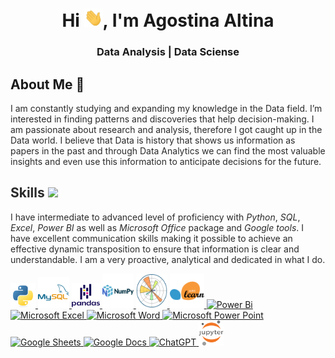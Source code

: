 <h1 align="center">Hi <img src="https://raw.githubusercontent.com/ABSphreak/ABSphreak/master/gifs/Hi.gif" width="30px">, I'm Agostina Altina</h1>
<h3 align="center">Data Analysis |  Data Sciense </h3>
<p align="center">


<h2> About Me 👩 </h2>
<span style="color:#2a2a2a;">I am constantly studying and expanding my knowledge in the Data field. I’m interested in finding patterns and discoveries that help decision-making. I am passionate about research and analysis, therefore I got caught up in the Data world. I believe that Data is history that shows us information as papers in the past and through Data Analytics we can find the most valuable insights and even use this information to anticipate decisions for the future.

<h2> Skills <img src = "https://media2.giphy.com/media/QssGEmpkyEOhBCb7e1/giphy.gif?cid=ecf05e47a0n3gi1bfqntqmob8g9aid1oyj2wr3ds3mg700bl&rid=giphy.gif" width = 32px> </h2>

I have intermediate to advanced level of proficiency with *Python*, *SQL*, *Excel*, *Power BI* as well as *Microsoft Office* package and *Google tools*. I have excellent communication skills making it possible to achieve an effective dynamic transposition to ensure that information is clear and understandable. I am a very proactive, analytical and dedicated in what I do.</span>

<a href="https://www.python.org" target="_blank" rel="noreferrer"><img src="https://raw.githubusercontent.com/devicons/devicon/master/icons/python/python-original.svg" alt="python" width="40" height="40"/>
<a href="https://www.mysql.com" target="_blank" rel="noreferrer"> <img src="https://raw.githubusercontent.com/devicons/devicon/master/icons/mysql/mysql-original-wordmark.svg" alt="mysql" width="50" height="50"/>
<a href="https://pandas.pydata.org" target="_blank" rel="noreferrer"> <img src="https://raw.githubusercontent.com/devicons/devicon/master/icons/pandas/pandas-original-wordmark.svg" alt="pandas" width="45" height="40"/>
<a href="https://numpy.org" target="_blank" rel="noreferrer"> <img src="https://raw.githubusercontent.com/devicons/devicon/master/icons/numpy/numpy-original-wordmark.svg" alt="Numpy" width="50" height="55"/>
<a href="https://matplotlib.org" target="_blank" rel="noreferrer"> <img src="https://raw.githubusercontent.com/devicons/devicon/master/icons/matplotlib/matplotlib-original.svg" alt="Matplotlib" width="50" height="55"/>
<a href="https://scikit-learn.org/stable" target="_blank" rel="noreferrer"> <img src="https://raw.githubusercontent.com/devicons/devicon/master/icons/scikitlearn/scikitlearn-original.svg" alt="Scikit-Learn" width="55" height="55"/>
<a href="https://www.microsoft.com/es-es/power-platform/products/power-bi" target="_blank" rel="noreferrer"> <img src="https://seeklogo.com/images/P/power-bi-icon-logo-E1B451ED39-seeklogo.com.png" alt="Power Bi" width="40" height="40"/>
<a href="https://www.microsoft.com/es-ar/microsoft-365/excel" target="_blank" rel="noreferrer"> <img src="https://upload.wikimedia.org/wikipedia/commons/thumb/7/73/Microsoft_Excel_2013-2019_logo.svg/1200px-Microsoft_Excel_2013-2019_logo.svg.png" alt="Microsoft Excel" width="40" height="40"/>
<a href="https://www.microsoft.com/es-ar/microsoft-365/word" target="_blank" rel="noreferrer"> <img src="https://logos-world.net/wp-content/uploads/2020/03/Microsoft-Word-Symbol.png" alt="Microsoft Word" width="55" height="40"/>
<a href="https://www.microsoft.com/es-ar/microsoft-365/powerpoint" target="_blank" rel="noreferrer"> <img src="https://w7.pngwing.com/pngs/742/145/png-transparent-powerpoint-logo-microsoft-powerpoint-computer-icons-ppt-presentation-microsoft-powerpoint-network-icon-angle-text-rectangle-thumbnail.png" alt="Microsoft Power Point" width="40" height="40"/>
<a href="https://workspace.google.com/intl/es-419_ar/products/sheets" target="_blank" rel="noreferrer"> <img src="https://e7.pngegg.com/pngimages/95/307/png-clipart-google-docs-g-suite-spreadsheet-google-sheets-google-angle-rectangle-thumbnail.png" alt="Google Sheets" width="40" height="40"/>
<a href="https://docs.google.com/document/u/0" target="_blank" rel="noreferrer"> <img src="https://e7.pngegg.com/pngimages/964/879/png-clipart-google-docs-google-sheets-google-slides-computer-icons-spreadsheet-google-template-blue.png" alt="Google Docs" width="40" height="40"/>
<a href="https://chatgpt.com/" target="_blank" rel="noreferrer"> <img src="https://i.pinimg.com/736x/33/d5/cb/33d5cbb35f83f09537b33fe52b51ba30.jpg" alt="ChatGPT" width="50" height="40"/>
<a href="https://jupyter.org" target="_blank" rel="noreferrer"> <img src="https://raw.githubusercontent.com/devicons/devicon/master/icons/jupyter/jupyter-original-wordmark.svg" alt="Jupyter Notebook" width="40" height="40"/>




<!---
AgosAl0/AgosAl0 is a ✨ special ✨ repository because its `README.md` (this file) appears on your GitHub profile.
You can click the Preview link to take a look at your changes.
--->
